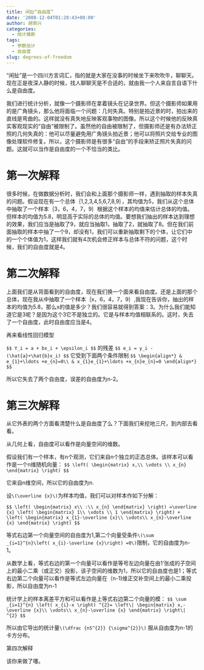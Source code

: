 ```yaml
---
title: 闲扯“自由度”
date: '2008-12-04T01:20:43+00:00'
author: 胡荣兴
categories:
  - 统计推断
tags:
  - 参数估计
  - 自由度
slug: degrees-of-freedom
---
```


“闲扯”是一个四川方言词汇，指的就是大家在没事的时候坐下来吹吹牛，聊聊天。现在正是夜深人静的时候，找人聊聊天是不合适的，就由我一个人来自言自语下什么是自由度。

我们进行统计分析，就像一个摄影师在拿着镜头在记录世界。但这个摄影师如果用的是广角镜头，那么他将面临一个问题：几何失真。特别是拍近景的时，拍出来的直线是弯曲的。这样就没有真失地反映客观事物的图像。所以这个时候他的反映真实客观现实的“自由”被限制了。虽然他的自由被限制了，但摄影师还是有办法矫正照的几何失真的：他可以尽量避免用广角镜头拍近景；他可以将照片交给专业的图像处理软件修复。所以，这个摄影师是有很多“自由”的手段来矫正照片失真的问题。这就可以当作是自由度的一个不恰当的类比。

<!--more-->

# 第一次解释

很多时候，在做数据分析时，我们会和上面那个摄影师一样，遇到抽取的样本失真的问题。假设现在有一个总体｛1,2,3,4,5,6,7,8,9｝，其均值为5，我们从这个总体中抽取了一个样本｛3，6，4，7，9｝根据这个样本的均值来估计总体的均值。但样本的均值为5.8，明显高于实际的总体的均值。要想我们抽出的样本达到理想的效果，我们应当是抽取了9，就应当抽取1，抽取了2，就抽取了8。但在我们前面抽取的样本中抽了一个9，却没有1，我们可以重新抽取剩下的个体，让它们中的一个个体值为1，这样我们就有4次机会修正样本与总体不符的问题，这个时候，我们的自由度就是4。

# 第二次解释

上面我们是从背面看到的自由度，现在我们换一个面来看自由度。还是上面的那个总体，现在我从中抽取了一个样本｛x，6，4，7，9｝,我现在告诉你，抽出的样本的均值为5.8，那么x的值是多少？我们很容易就得到答案：3。为什么我们能知道它是3呢？是因为这个3它不是独立的。它是与样本均值相联系的。这时，失去了一个自由度，此时自由度应当是4。

再来看线性回归模型

`$$
Y_i = a + bx_i + \epsilon_i
$$`
的残差
`$$
e_i = y_i - (\hat{a}+\hat{b}x_i)
$$`
它受到下面两个条件限制
`$$
\begin{align*}
& e_{1}+\ldots +e_{n}=0\\
& x_{1}e_{1}+\ldots +x_{n}e_{n}=0
\end{align*}
$$`

所以它失去了两个自由度，误差的自由度为n-2。

# 第三次解释

从它外表的两个方面看清楚什么是自由度了么？下面我们来挖地三尺，到内部去看看。

从几何上看，自由度可以看作是向量空间的维数。

假设我们有一个样本，有n个观测，它们来自n个独立的正态总体。该样本可以看作是一个n维随机向量：
`$$
\left(
  \begin{matrix}
   x,\\ \vdots \\ x_{n}
   \end{matrix}
  \right)
$$`

它来自n维空间，所以它的自由度为n.

设`\(\overline {x}\)`为样本均值，我们可以对样本作如下分解：

`$$
\left(
  \begin{matrix} x\\ :\\ x_{n}
  \end{matrix}
\right)
=\overline {x}
\left(
  \begin{matrix}
  1\\ \vdots \\ 1
  \end{matrix}
\right) +
\left(
  \begin{matrix}
  x_{1}-\overline {x}\\ \vdots\\ x_{n}-\overline {x}
  \end{matrix}
\right)
$$`

等式右边第一个向量空间的自由度为1,第二个向量受条件`\(\sum _{i=1}^{n}\left( x_{i}-\overline {x}\right) =0\)`限制，它的自由度为n-1。

从数学上看，等式右边的第一个向量可以看作是等号左边向量在由1‘张成的子空间上的最小二乘（或正交）投影，该子空间的维数为1，所以它的自由度也是1；等式右边第二个向量可以看作是等式左边向量在（n-1)维正交补空间上的最小二乘投影，所以自由度为n-1

统计学上的样本离差平方和可以看作是上等式右边第二个向量的模：
`$$
\sum _{i=1}^{n}
\left(
  x_{i}-x
\right) ^{2}=
\left\|
  \begin{matrix}
    x,-\overline {x}\\
    \vdots\\
    x_{n}-\overline {x}
    \end{matrix}
\right\| ^{2}
$$`

所以由它导出的统计量`\(\dfrac {nS^{2}} {\sigma^{2}}\)` 服从自由度为n-1的卡方分布。

第四次解释

该你来做了噻。

